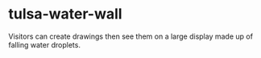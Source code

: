 # tulsa-water-wall
Visitors can create drawings then see them on a large display made up of falling water droplets.
